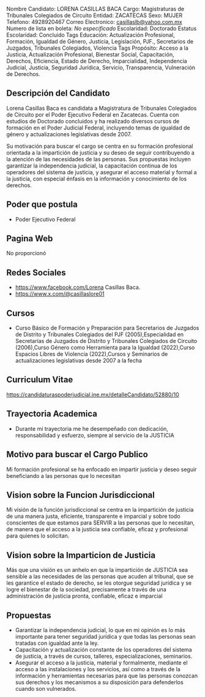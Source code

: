 Nombre Candidato: LORENA CASILLAS BACA
Cargo: Magistraturas de Tribunales Colegiados de Circuito
Entidad: ZACATECAS
Sexo: MUJER
Telefono: 4928920467
Correo Electronico: casillaslb@yahoo.com.mx
Numero de lista en boleta: *No especificado*
Escolaridad: Doctorado
Estatus Escolaridad: Concluido
Tags Educación: Actualización Profesional, Formación, Igualdad de Género, Justicia, Legislación, PJF., Secretarios de Juzgados, Tribunales Colegiados, Violencia
Tags Propósito: Acceso a la Justicia, Actualización Profesional, Bienestar Social, Capacitación, Derechos, Eficiencia, Estado de Derecho, Imparcialidad, Independencia Judicial, Justicia, Seguridad Jurídica, Servicio, Transparencia, Vulneración de Derechos.


## Descripción del Candidato 

Lorena Casillas Baca es candidata a Magistratura de Tribunales Colegiados de Circuito por el Poder Ejecutivo Federal en Zacatecas. Cuenta con estudios de Doctorado concluidos y ha realizado diversos cursos de formación en el Poder Judicial Federal, incluyendo temas de igualdad de género y actualizaciones legislativas desde 2007. 

Su motivación para buscar el cargo se centra en su formación profesional orientada a la impartición de justicia y su deseo de seguir contribuyendo a la atención de las necesidades de las personas. Sus propuestas incluyen garantizar la independencia judicial, la capacitación continua de los operadores del sistema de justicia, y asegurar el acceso material y formal a la justicia, con especial énfasis en la información y conocimiento de los derechos.


## Poder que postula

- Poder Ejecutivo Federal


## Pagina Web

No proporcionó


## Redes Sociales

- https://www.facebook.com/Lorena Casillas Baca.
- https://www.x.com/@casillaslore01


## Cursos

- Curso Básico de Formación y Preparación para Secretarios de Juzgados de Distrito y Tribunales Colegiados del PJF (2005),Especialidad en Secretarías de Juzgados de Distrito y Tribunales Colegiados de Circuito (2006),Curso Género como Herramienta para la Igualdad (2022),Curso Espacios Libres de Violencia (2022),Cursos y Seminarios de actualizaciones legislativas desde 2007 a la fecha


## Curriculum Vitae

https://candidaturaspoderjudicial.ine.mx/detalleCandidato/52880/10


## Trayectoria Academica

- Durante mi trayectoria me he desempeñado con dedicación, responsabilidad y esfuerzo, siempre al servicio de la JUSTICIA


## Motivo para buscar el Cargo Publico

Mi formación profesional se ha enfocado en impartir justicia y deseo seguir beneficiando a las personas que lo necesitan


## Vision sobre la Funcion Jurisdiccional

Mi visión de la función jurisdiccional se centra en la impartición de justicia de una manera justa, eficiente, transparente e imparcial y sobre todo conscientes de que estamos para SERVIR a las personas que lo necesitan, de manera que el acceso a la justicia sea confiable, eficaz y profesional para quienes lo solicitan.


## Vision sobre la Imparticion de Justicia

Más que una visión es un anhelo en que la impartición de JUSTICIA sea sensible a las necesidades de las personas que acuden al tribunal, que se les garantice el estado de derecho, se les otorgue seguridad jurídica y se logre el bienestar de la sociedad, precisamente a través de una administración de justicia pronta, confiable, eficaz e imparcial


## Propuestas

- Garantizar la independencia judicial, lo que en mi opinión es lo más importante para tener seguridad jurídica y que todas las personas sean tratadas con igualdad ante la ley.
- Capacitación y actualización constante de los operadores del sistema de justicia, a través de cursos, talleres, especializaciones, seminarios.
- Asegurar el acceso a la justicia, material y formalmente, mediante el acceso a las instalaciones y los servicios, así como a través de la información y herramientas necesarias para que las personas conozcan sus derechos y los mecanismos a su disposición para defenderlos cuando son vulnerados.

